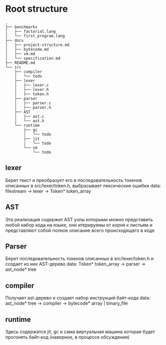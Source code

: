 # Root structure
```
.
├── benchmarks
│   ├── factorial.lang
│   └── first_program.lang
├── docs
│   ├── project-structure.md
│   ├── bytecode.md
│   ├── vm.md
│   └── specification.md
├── README.md 
└── src 
    ├── compiler
    │   └── todo
    ├── lexer
    │   ├── lexer.c
    │   ├── lexer.h
    │   ├── token.h
    ├── parser
    │   ├── parser.c
    │   ├── parser.h
    ├── AST
    │   ├── ast.c
    │   └── ast.h
    └── runtime
        ├── gc
        │   └── todo
        ├── jit
        │   └── todo
        └── vm
            └── todo
```
## lexer
Берет текст и преобразует его в последовательность токенов описанных в src/lexer/token.h, выбрасывает лексические ошибки
data: filestream -> lexer -> Token* token_array
## AST
Эта реализация содержит AST узлы которыми можно представить любой набор кода на языке, они итерируемы от корня к листьям и представляют собой полное описание всего происходящего в коде
## Parser
Берет последовательность токенов описанных в src/lexer/token.h и создает из них AST-дерево
data: Token* token_array -> parser -> ast_node* tree
## compiler
Получает ast-дерево и создает набор инструкций байт-кода
data: ast_node* tree -> compiler -> bytecode* array | binary_file
## runtime
Здесь содержатся jit, gc и сама виртуальная машина которая будет прогонять байт-код (наверное, в процессе обсуждения)

